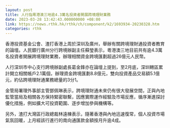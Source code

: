 ```yaml
---
layout: post
title: 人行指粵港澳三地逾4.3萬名投資者開展跨境理財業務
date: 2023-03-28 13:42:43.000000000 +08:00
link: https://news.rthk.hk/rthk/ch/component/k2/1693934-20230328.htm
categories: rthk
---
```


香港投資基金公會、渣打香港上周於深圳及廣州，舉辦有關跨境理財通投資者教育的論壇。人民銀行廣州分行跨境辦副主任蘇瑩表示，粵港澳三地目前共有逾4.3萬名投資者開展跨境理財業務，辦理相關資金跨境匯劃超過26億元人民幣。

人行深圳市中心支行跨境辦副處長葛金鋒亦在論壇上提到，至2月底，深圳轄區累計開立相關帳戶2.1萬個，辦理資金跨境匯劃8.8億元，雙向投資產品交易額5.1億元，約佔跨境理財通業務總量的3分1。

金管局署理外事部主管鄧佩琳表示，跨境理財通未來仍有很大發展空間，正與內地監管當局及相關各方保持緊密聯繫，因應實際運作經驗及市場反應，循序漸進探討優化措施，例如擴大可投資範圍、逐步增加參與機構等。

另外，渣打大灣區行政總裁林遠棟表示，隨著香港與內地迅速復常，個人投資市場氣氛回暖，上月經該行進行的南向通匯款金額按月升逾4成。
